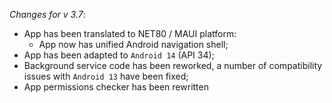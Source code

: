 _Changes for v 3.7_:
- App has been translated to NET80 / MAUI platform:
    - App now has unified Android navigation shell;
- App has been adapted to `Android 14` (API 34);
- Background service code has been reworked, a number of compatibility issues with `Android 13` have been fixed;
- App permissions checker has been rewritten
